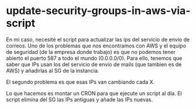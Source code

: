 # update-security-groups-in-aws-via-script

En mi caso, necesité el script para actualizar las ips del servicio de envío de correos.
Uno de los problemas que nos encontramos con AWS y el equipo de seguridad (de la empresa donde trabajo) es que no podemos tener abierto el puerto 587 a todo el mundo (0.0.0.0/0). Para ello, tenemos que saber que IPs usan los del servicio de envío de mails (que tambien es de AWS) y añadirlas al SG de la instancia. 
 
El segundo problema es que esas IPs van cambiando cada X. 
 
Lo que hacemos es montar un CRON para que ejecute un script al día. El script elimina del SG las IPs antiguas y añade las IPs nuevas. 
 
